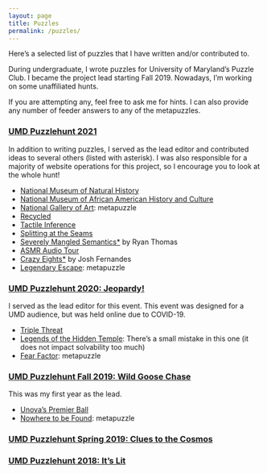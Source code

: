 ```yaml
---
layout: page
title: Puzzles
permalink: /puzzles/
---
```

Here’s a selected list of puzzles that I have written and/or contributed to.
<p>
During undergraduate, I wrote puzzles for University of Maryland’s Puzzle Club. I became the project lead starting Fall 2019. Nowadays, I’m working on some unaffiliated hunts.
</p>
<p>
  If you are attempting any, feel free to ask me for hints. I can also provide any number of feeder answers to any of the metapuzzles.</p>
<h3><a href="http://www.umdpuzzle.club/">UMD Puzzlehunt 2021</a></h3>
<p>In addition to writing puzzles, I served as the lead editor and contributed ideas to several others (listed with asterisk). I was also responsible for a majority of website operations for this project,  so I encourage you to look at the whole hunt!
<ul>
  <li><a href="https://www.umdpuzzle.club/puzzle/natural-history">National Museum of Natural History</a></li>
  <li><a href="https://www.umdpuzzle.club/puzzle/african-american-history">National Museum of African American History and Culture</a></li>
  <li><a href="https://www.umdpuzzle.club/puzzle/national-gallery-of-art">National Gallery of Art</a>: metapuzzle</li>
  <li><a href="https://www.umdpuzzle.club/puzzle/recycled">Recycled</a></li>
  <li><a href="https://www.umdpuzzle.club/puzzle/tactile-inference">Tactile Inference</a></li>
  <li><a href="https://www.umdpuzzle.club/puzzle/splitting-at-the-seams">Splitting at the Seams</a></li>
  <li><a href="https://www.umdpuzzle.club/puzzle/severely-mangled-semantics">Severely Mangled Semantics*</a> by Ryan Thomas</li>
  <li><a href="https://www.umdpuzzle.club/puzzle/asmr-audio-tour">ASMR Audio Tour</a></li>
  <li><a href="https://www.umdpuzzle.club/puzzle/crazy-eights">Crazy Eights*</a> by Josh Fernandes</li>
  <li><a href="https://www.umdpuzzle.club/puzzle/legendary-escape">Legendary Escape</a>: metapuzzle</li>
</ul>
</p>
<h3><a href="https://drive.google.com/drive/folders/1VcH7XzY30LWlpD3UgnycmGgP4DbT_BN6">UMD Puzzlehunt 2020: Jeopardy!</a></h3>
<p>I served as the lead editor for this event. This event was designed for a UMD audience, but was held online due to COVID-19.
<ul>
  <li><a href="/puzzle_pdfs/TripleThreat.pdf">Triple Threat</a></li>
  <li><a href="/puzzle_pdfs/LegendsoftheHiddenTemple.pdf">Legends of the Hidden Temple</a>: There’s a small mistake in this one (it does not impact solvability too much)</li>
  <li><a href="/puzzle_pdfs/FearFactor.pdf">Fear Factor</a>: metapuzzle</li>
</ul>
</p>
<h3><a href="https://drive.google.com/drive/folders/1viXhtaLGz_XC8cUjs0hlgNRWvTdo6uQY">UMD Puzzlehunt Fall 2019: Wild Goose Chase</a></h3>
<p>This was my first year as the lead.
<ul>
  <li><a href="/puzzle_pdfs/G-Unova's Premier Ball.pdf">Unova’s Premier Ball</a></li>
  <li><a href="/puzzle_pdfs/Z-Nowhere To Be Found.pdf">Nowhere to be Found</a>: metapuzzle</li>
</ul>
</p>
<h3><a href="https://drive.google.com/drive/folders/1aHD4BWdTpdRAOn7aeA9icxIRUr_ORsgh">UMD Puzzlehunt Spring 2019: Clues to the Cosmos</a></h3>
<h3><a href="https://drive.google.com/drive/folders/17BFiIPvTRPqBFKyh74vmUrjn0T8YMXuF">UMD Puzzlehunt 2018: It’s Lit</a></h3>
